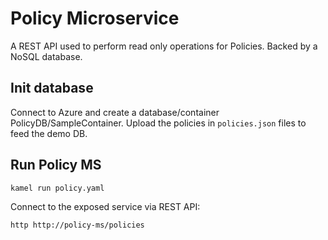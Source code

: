 # Policy Microservice

A REST API used to perform read only operations for Policies. Backed by a NoSQL database.

## Init database

Connect to Azure and create a database/container PolicyDB/SampleContainer. Upload the policies in `policies.json` files to feed the demo DB.

## Run Policy MS

```
kamel run policy.yaml
```

Connect to the exposed service via REST API:

```
http http://policy-ms/policies
```